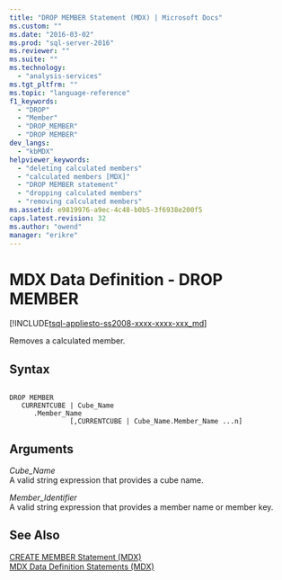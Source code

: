 ```yaml
---
title: "DROP MEMBER Statement (MDX) | Microsoft Docs"
ms.custom: ""
ms.date: "2016-03-02"
ms.prod: "sql-server-2016"
ms.reviewer: ""
ms.suite: ""
ms.technology: 
  - "analysis-services"
ms.tgt_pltfrm: ""
ms.topic: "language-reference"
f1_keywords: 
  - "DROP"
  - "Member"
  - "DROP_MEMBER"
  - "DROP MEMBER"
dev_langs: 
  - "kbMDX"
helpviewer_keywords: 
  - "deleting calculated members"
  - "calculated members [MDX]"
  - "DROP MEMBER statement"
  - "dropping calculated members"
  - "removing calculated members"
ms.assetid: e9819976-a9ec-4c48-b0b5-3f6938e200f5
caps.latest.revision: 32
ms.author: "owend"
manager: "erikre"
---
```

# MDX Data Definition - DROP MEMBER
[!INCLUDE[tsql-appliesto-ss2008-xxxx-xxxx-xxx_md](../database-engine/configure/windows/includes/tsql-appliesto-ss2008-xxxx-xxxx-xxx-md.md)]

  Removes a calculated member.  
  
## Syntax  
  
```  
  
DROP MEMBER   
   CURRENTCUBE | Cube_Name  
      .Member_Name   
               [,CURRENTCUBE | Cube_Name.Member_Name ...n]  
```  
  
## Arguments  
 *Cube_Name*  
 A valid string expression that provides a cube name.  
  
 *Member_Identifier*  
 A valid string expression that provides a member name or member key.  
  
## See Also  
 [CREATE MEMBER Statement &#40;MDX&#41;](../mdx/mdx-data-definition-create-member.md)   
 [MDX Data Definition Statements &#40;MDX&#41;](../mdx/mdx-data-definition-statements-mdx.md)  
  
  